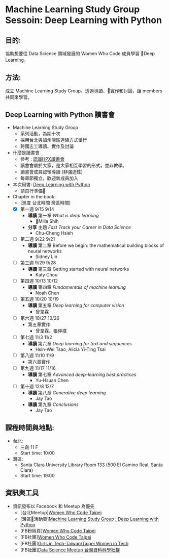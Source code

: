 # Machine Learning Study Group Sessoin: Deep Learning with Python

## 目的:
協助想要往 Data Science 領域發展的 Women Who Code 成員學習 Deep Learning。

## 方法:
成立 Machine Learning Study Group。透過導讀、實作和討論，讓 members 共同來學習。

## Deep Learning with Python 讀書會
+ Machine Learning Study Group
    + 系列活動，為期十次
    + 採用台北與加州灣區連線方式舉行
    + 跨國志工導讀、實作及討論
+ 什麼是讀書會
    + 參考 : [認識HPX讀書會][1]
    + 讀書會屬於大家，是大家相互學習的形式，並非教學。
    + 讀書會成員認領導讀 (非強迫性)
    + 每章節獨立，歡迎新成員加入
+ 本次用書: [Deep Learning with Python][2]
    + 請自行準備
+ Chapter in the book:
    + [進度 台北時間 灣區時間]
    - [x] 第一週 9/15 9/14
        + **導讀** 第一章 *What is deep learning*
            - Milla Shih
        + **分享** 主題 *Fast Track your Career in Data Science*
            + Chu-Cheng Hsieh
    - [ ] 第二週 9/22 9/21
        + **導讀** 第二章 Before we begin: the mathematical building blocks of neural networks
            + Sidney Lin
    - [ ] 第三週 9/29 9/28
        + **導讀** 第三章 Getting started with neural networks
            + Katy Chou
    - [ ] 第四週 10/13 10/12
        + **導讀** 第四章 *Fundamentals of machine learning*
            + Noah Chen
    - [ ] 第五週 10/20 10/19
        + **導讀** 第五章 *Deep learning for computer vision*
            + 曾韋霖
    - [ ] 第六週 10/27 10/26
        + 第五章實作
            + 曾韋霖、張仲樸
    - [ ] 第七週 11/3 11/2
        + **導讀** 第六章 *Deep learning for text and sequences*
            + Hsin-Wei Tsao, Alicia Yi-Ting Tsai
    - [ ] 第八週 11/10 11/9
        + 第六章實作
    - [ ] 第九週 11/17 11/16
        + **導讀** 第七章 *Advanced deep-learning best practices*
            + Yu-Hsuan Chen
    - [ ] 第十週 12/8 12/7
        + **導讀** 第八章 *Generative deep learning*
            + Jay Tao
        + **導讀** 第九章 *Conclusions*
            + Jay Tao

## 課程時間與地點:
+ 台北:
    + 三創 11 F
    + Start time: 10:00
+ 灣區:
    + Santa Clara University Library Room 133 (500 El Camino Real, Santa Clara)
    + Start time: 19:00

## 資訊與工具
+ 資訊發布以 Facebook 和 Meetup 為優先
    + [台北Meetup][Women Who Code Taipei][3]
    + [灣區活動頁][Machine Learning Study Group : Deep Learning with Python][8]
    + [FB粉絲頁][Women Who Code Taipei][4]
    + [FB社團][Women Who Code Taipei][5]
    + [FB社團][Girls in Tech-Taiwan/Taipei Women in Tech][6]
    + [FB社團][Data Science Meetup 台灣資料科學社群][7]


[1]:https://hpx.tw/archives/18982
[2]:https://www.manning.com/books/deep-learning-with-python
[3]:https://www.meetup.com/Women-Who-Code-Taipei/
[4]:https://www.facebook.com/wwcodetaipei/
[5]:https://www.facebook.com/groups/wwcodetaipei/?ref=group_header
[6]:https://www.facebook.com/groups/420817431404071/?ref=group_header
[7]:https://www.facebook.com/groups/datasciencemeetup/?ref=group_header
[8]:https://www.facebook.com/events/1901939603261051/

